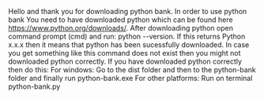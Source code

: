 Hello and thank you for downloading python bank. In order to use python bank You need to have downloaded python which can be found here https://www.python.org/downloads/.
After downloading python open command prompt (cmd) and run: python --version. If this returns Python x.x.x then it means that python has been sucessfully downloaded. In case you get something like this command does not exist then you might not downloaded python correctly.
If you have downloaded python correctly then do this:
For windows: Go to the dist folder and then to the python-bank folder and finally run python-bank.exe
For other platforms: Run on terminal python-bank.py